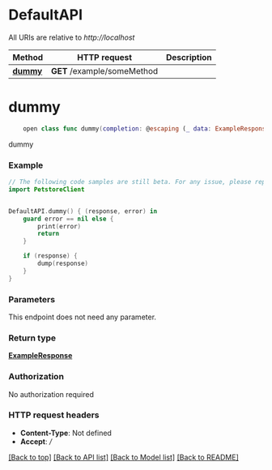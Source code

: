 # DefaultAPI

All URIs are relative to *http://localhost*

Method | HTTP request | Description
------------- | ------------- | -------------
[**dummy**](DefaultAPI.md#dummy) | **GET** /example/someMethod | 


# **dummy**
```swift
    open class func dummy(completion: @escaping (_ data: ExampleResponse?, _ error: Error?) -> Void)
```



dummy

### Example
```swift
// The following code samples are still beta. For any issue, please report via http://github.com/OpenAPITools/openapi-generator/issues/new
import PetstoreClient


DefaultAPI.dummy() { (response, error) in
    guard error == nil else {
        print(error)
        return
    }

    if (response) {
        dump(response)
    }
}
```

### Parameters
This endpoint does not need any parameter.

### Return type

[**ExampleResponse**](ExampleResponse.md)

### Authorization

No authorization required

### HTTP request headers

 - **Content-Type**: Not defined
 - **Accept**: */*

[[Back to top]](#) [[Back to API list]](../README.md#documentation-for-api-endpoints) [[Back to Model list]](../README.md#documentation-for-models) [[Back to README]](../README.md)

